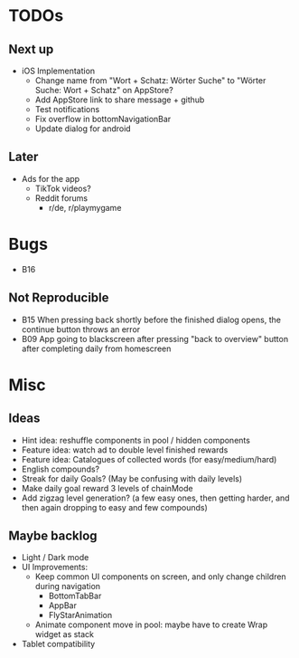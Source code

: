 # TODOs    
## Next up

- iOS Implementation
  - Change name from "Wort + Schatz: Wörter Suche" to "Wörter Suche: Wort + Schatz" on AppStore?
  - Add AppStore link to share message + github
  - Test notifications
  - Fix overflow in bottomNavigationBar
  - Update dialog for android

## Later
- Ads for the app
  - TikTok videos?
  - Reddit forums
    - r/de, r/playmygame


# Bugs
- B16 

## Not Reproducible
- B15 When pressing back shortly before the finished dialog opens, the continue button throws an error
- B09 App going to blackscreen after pressing "back to overview" button after completing daily from homescreen


# Misc
## Ideas
- Hint idea: reshuffle components in pool / hidden components
- Feature idea: watch ad to double level finished rewards
- Feature idea: Catalogues of collected words (for easy/medium/hard)
- English compounds?
- Streak for daily Goals? (May be confusing with daily levels)
- Make daily goal reward 3 levels of chainMode 
- Add zigzag level generation? (a few easy ones, then getting harder, and then again dropping to easy and few compounds)



## Maybe backlog
- Light / Dark mode
- UI Improvements:
  - Keep common UI components on screen, and only change children during navigation
    - BottomTabBar
    - AppBar
    - FlyStarAnimation
  - Animate component move in pool: maybe have to create Wrap widget as stack
- Tablet compatibility


